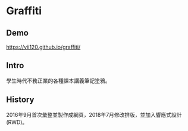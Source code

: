# Graffiti 

## Demo

https://vii120.github.io/graffiti/

## Intro

學生時代不務正業的各種課本講義筆記塗鴉。

## History

2016年9月首次彙整並製作成網頁，2018年7月修改排版，並加入響應式設計(RWD)。
